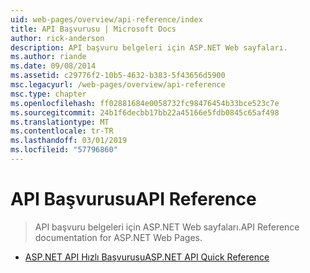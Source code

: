 ```yaml
---
uid: web-pages/overview/api-reference/index
title: API Başvurusu | Microsoft Docs
author: rick-anderson
description: API başvuru belgeleri için ASP.NET Web sayfaları.
ms.author: riande
ms.date: 09/08/2014
ms.assetid: c29776f2-10b5-4632-b383-5f43656d5900
msc.legacyurl: /web-pages/overview/api-reference
msc.type: chapter
ms.openlocfilehash: ff02881684e0058732fc98476454b33bce523c7e
ms.sourcegitcommit: 24b1f6decbb17bb22a45166e5fdb0845c65af498
ms.translationtype: MT
ms.contentlocale: tr-TR
ms.lasthandoff: 03/01/2019
ms.locfileid: "57796860"
---
```

<a name="api-reference"></a><span data-ttu-id="5f514-103">API Başvurusu</span><span class="sxs-lookup"><span data-stu-id="5f514-103">API Reference</span></span>
====================
> <span data-ttu-id="5f514-104">API başvuru belgeleri için ASP.NET Web sayfaları.</span><span class="sxs-lookup"><span data-stu-id="5f514-104">API Reference documentation for ASP.NET Web Pages.</span></span>


- [<span data-ttu-id="5f514-105">ASP.NET API Hızlı Başvurusu</span><span class="sxs-lookup"><span data-stu-id="5f514-105">ASP.NET API Quick Reference</span></span>](asp-net-web-pages-api-reference.md)
